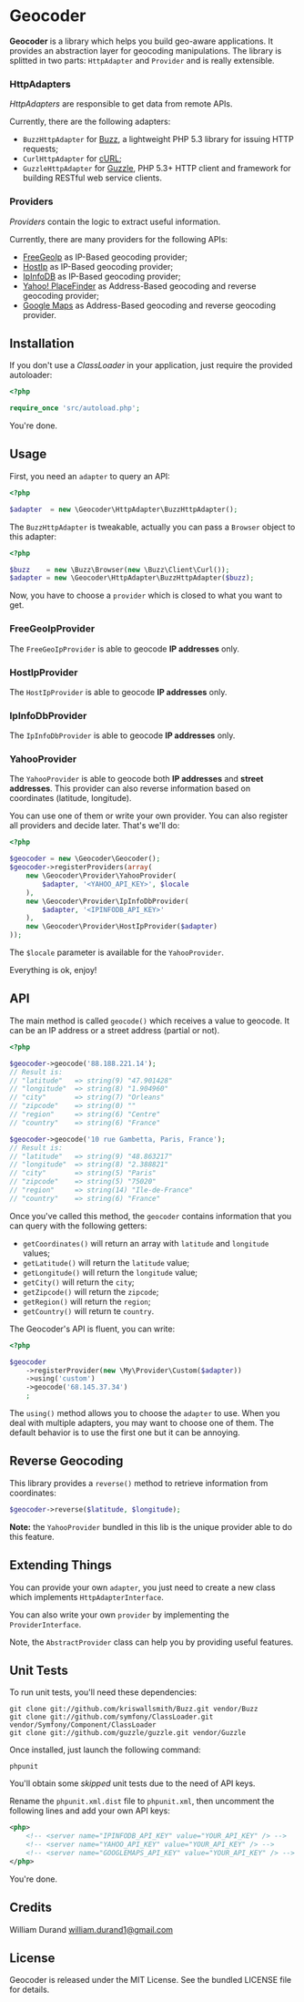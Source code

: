 Geocoder
========

**Geocoder** is a library which helps you build geo-aware applications. It provides an abstraction layer for geocoding manipulations.
The library is splitted in two parts: `HttpAdapter` and `Provider` and is really extensible.


### HttpAdapters ###

_HttpAdapters_ are responsible to get data from remote APIs.

Currently, there are the following adapters:

* `BuzzHttpAdapter` for [Buzz](https://github.com/kriswallsmith/Buzz), a lightweight PHP 5.3 library for issuing HTTP requests;
* `CurlHttpAdapter` for [cURL](http://php.net/manual/book.curl.php);
* `GuzzleHttpAdapter` for [Guzzle](https://github.com/guzzle/guzzle), PHP 5.3+ HTTP client and framework for building RESTful web service clients.


### Providers ###

_Providers_ contain the logic to extract useful information.

Currently, there are many providers for the following APIs:

* [FreeGeoIp](http://freegeoip.net/static/index.html) as IP-Based geocoding provider;
* [HostIp](http://www.hostip.info/) as IP-Based geocoding provider;
* [IpInfoDB](http://www.ipinfodb.com/) as IP-Based geocoding provider;
* [Yahoo! PlaceFinder](http://developer.yahoo.com/geo/placefinder/) as Address-Based geocoding and reverse geocoding provider;
* [Google Maps](http://code.google.com/apis/maps/documentation/geocoding/) as Address-Based geocoding and reverse geocoding provider.


Installation
------------

If you don't use a _ClassLoader_ in your application, just require the provided autoloader:

``` php
<?php

require_once 'src/autoload.php';
```

You're done.


Usage
-----

First, you need an `adapter` to query an API:

``` php
<?php

$adapter  = new \Geocoder\HttpAdapter\BuzzHttpAdapter();
```

The `BuzzHttpAdapter` is tweakable, actually you can pass a `Browser` object to this adapter:

``` php
<?php

$buzz    = new \Buzz\Browser(new \Buzz\Client\Curl());
$adapter = new \Geocoder\HttpAdapter\BuzzHttpAdapter($buzz);
```

Now, you have to choose a `provider` which is closed to what you want to get.


### FreeGeoIpProvider ###

The `FreeGeoIpProvider` is able to geocode **IP addresses** only.


### HostIpProvider ###

The `HostIpProvider` is able to geocode **IP addresses** only.


### IpInfoDbProvider ###

The `IpInfoDbProvider` is able to geocode **IP addresses** only.


### YahooProvider ###

The `YahooProvider` is able to geocode both **IP addresses** and **street addresses**.
This provider can also reverse information based on coordinates (latitude, longitude).


You can use one of them or write your own provider. You can also register all providers and decide later.
That's we'll do:

``` php
<?php

$geocoder = new \Geocoder\Geocoder();
$geocoder->registerProviders(array(
    new \Geocoder\Provider\YahooProvider(
        $adapter, '<YAHOO_API_KEY>', $locale
    ),
    new \Geocoder\Provider\IpInfoDbProvider(
        $adapter, '<IPINFODB_API_KEY>'
    ),
    new \Geocoder\Provider\HostIpProvider($adapter)
));
```

The `$locale` parameter is available for the `YahooProvider`.

Everything is ok, enjoy!

API
---

The main method is called `geocode()` which receives a value to geocode. It can be an IP address or a street address (partial or not).

``` php
<?php

$geocoder->geocode('88.188.221.14');
// Result is:
// "latitude"   => string(9) "47.901428"
// "longitude"  => string(8) "1.904960"
// "city"       => string(7) "Orleans"
// "zipcode"    => string(0) ""
// "region"     => string(6) "Centre"
// "country"    => string(6) "France"

$geocoder->geocode('10 rue Gambetta, Paris, France');
// Result is:
// "latitude"   => string(9) "48.863217"
// "longitude"  => string(8) "2.388821"
// "city"       => string(5) "Paris"
// "zipcode"    => string(5) "75020"
// "region"     => string(14) "Ile-de-France"
// "country"    => string(6) "France"
```

Once you've called this method, the `geocoder` contains information that you can query with the following getters:

* `getCoordinates()` will return an array with `latitude` and `longitude` values;
* `getLatitude()` will return the `latitude` value;
* `getLongitude()` will return the `longitude` value;
* `getCity()` will return the `city`;
* `getZipcode()` will return the `zipcode`;
* `getRegion()` will return the `region`;
* `getCountry()` will return te `country`.

The Geocoder's API is fluent, you can write:

``` php
<?php

$geocoder
    ->registerProvider(new \My\Provider\Custom($adapter))
    ->using('custom')
    ->geocode('68.145.37.34')
    ;
```

The `using()` method allows you to choose the `adapter` to use. When you deal with multiple adapters, you may want to
choose one of them. The default behavior is to use the first one but it can be annoying.


Reverse Geocoding
-----------------

This library provides a `reverse()` method to retrieve information from coordinates:

``` php
$geocoder->reverse($latitude, $longitude);
```

**Note:** the `YahooProvider` bundled in this lib is the unique provider able to do this feature.


Extending Things
----------------

You can provide your own `adapter`, you just need to create a new class which implements `HttpAdapterInterface`.

You can also write your own `provider` by implementing the `ProviderInterface`.

Note, the `AbstractProvider` class can help you by providing useful features.


Unit Tests
----------

To run unit tests, you'll need these dependencies:

```
git clone git://github.com/kriswallsmith/Buzz.git vendor/Buzz
git clone git://github.com/symfony/ClassLoader.git vendor/Symfony/Component/ClassLoader
git clone git://github.com/guzzle/guzzle.git vendor/Guzzle
```

Once installed, just launch the following command:

```
phpunit
```

You'll obtain some _skipped_ unit tests due to the need of API keys.

Rename the `phpunit.xml.dist` file to `phpunit.xml`, then uncomment the following lines and add your own API keys:

``` xml
<php>
    <!-- <server name="IPINFODB_API_KEY" value="YOUR_API_KEY" /> -->
    <!-- <server name="YAHOO_API_KEY" value="YOUR_API_KEY" /> -->
    <!-- <server name="GOOGLEMAPS_API_KEY" value="YOUR_API_KEY" /> -->
</php>
```

You're done.


Credits
-------

William Durand <william.durand1@gmail.com>


License
-------

Geocoder is released under the MIT License. See the bundled LICENSE file for details.
